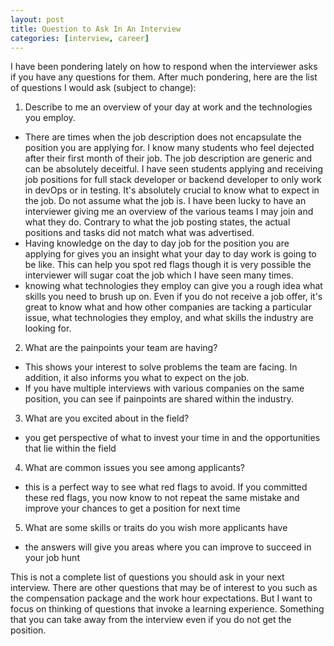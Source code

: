 ```yaml
---
layout: post
title: Question to Ask In An Interview
categories: [interview, career]
---
```


I have been pondering lately on how to respond when the interviewer asks if you have any questions for them. After much pondering, here are the list 
of questions I would ask (subject to change):

1. Describe to me an overview of your day at work and the technologies you employ.
* There are times when the job description does not encapsulate the position you are applying for. I know many students who feel dejected after their first 
month of their job. The job description are generic and can be absolutely deceitful. I have seen students applying and receiving job positions for full stack 
developer or backend developer to only work in devOps or in testing. It's absolutely crucial to know what to expect in the job. Do not assume what the job is.
I have been lucky to have an interviewer giving me an overview of the various teams I may join and what they do. Contrary to what the job posting states, the 
actual positions and tasks did not match what was advertised.
* Having knowledge on the day to day job for the position you are applying for gives you an insight what your day to day work is going to be like. This can 
help you spot red flags though it is very possible the interviewer will sugar coat the job which I have seen many times.
* knowing what technologies they employ can give you a rough idea what skills you need to brush up on. Even if you do not receive a job offer, it's great to 
know what and how other companies are tacking a particular issue, what technologies they employ, and what skills the industry are looking for.

2. What are the painpoints your team are having?
* This shows your interest to solve problems the team are facing. In addition, it also informs you what to expect on the job.
* If you have multiple interviews with various companies on the same position, you can see if painpoints are shared within the industry.

3. What are you excited about in the field?
* you get perspective of what to invest your time in and the opportunities that lie within the field

4. What are common issues you see among applicants?
* this is a perfect way to see what red flags to avoid. If you committed these red flags, you now know to not repeat the same mistake and improve your chances 
to get a position for next time

5. What are some skills or traits do you wish more applicants have
* the answers will give you areas where you can improve to succeed in your job hunt

This is not a complete list of questions you should ask in your next interview. There are other questions that may be of interest to you such as the 
compensation package and the work hour expectations. But I want to focus on thinking of questions that invoke a learning experience. Something that you 
can take away from the interview even if you do not get the position.
